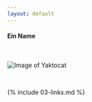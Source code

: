 ```yaml
---
layout: default
---
```


#### Ein Name       
<br>

![Image of Yaktocat](https://octodex.github.com/images/yaktocat.png)

<br>

{% include 03-links.md %}

